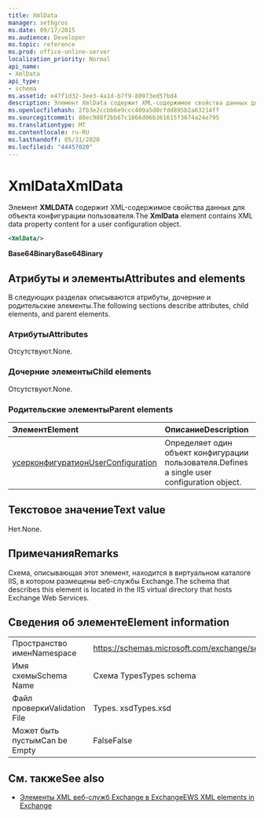 ```yaml
---
title: XmlData
manager: sethgros
ms.date: 09/17/2015
ms.audience: Developer
ms.topic: reference
ms.prod: office-online-server
localization_priority: Normal
api_name:
- XmlData
api_type:
- schema
ms.assetid: e47f1d32-3ee3-4a1d-b7f9-80973ed57bd4
description: Элемент XmlData содержит XML-содержимое свойства данных для объекта конфигурации пользователя.
ms.openlocfilehash: 2fb3e2ccbb6e9ccc409a5d0cfdd895b2a63214ff
ms.sourcegitcommit: 88ec988f2bb67c1866d06b361615f3674a24e795
ms.translationtype: MT
ms.contentlocale: ru-RU
ms.lasthandoff: 05/31/2020
ms.locfileid: "44457020"
---
```

# <a name="xmldata"></a><span data-ttu-id="ca8b3-103">XmlData</span><span class="sxs-lookup"><span data-stu-id="ca8b3-103">XmlData</span></span>

<span data-ttu-id="ca8b3-104">Элемент **XMLDATA** содержит XML-содержимое свойства данных для объекта конфигурации пользователя.</span><span class="sxs-lookup"><span data-stu-id="ca8b3-104">The **XmlData** element contains XML data property content for a user configuration object.</span></span> 
  
```XML
<XmlData/>
```

<span data-ttu-id="ca8b3-105">**Base64Binary**</span><span class="sxs-lookup"><span data-stu-id="ca8b3-105">**Base64Binary**</span></span>

## <a name="attributes-and-elements"></a><span data-ttu-id="ca8b3-106">Атрибуты и элементы</span><span class="sxs-lookup"><span data-stu-id="ca8b3-106">Attributes and elements</span></span>

<span data-ttu-id="ca8b3-107">В следующих разделах описываются атрибуты, дочерние и родительские элементы.</span><span class="sxs-lookup"><span data-stu-id="ca8b3-107">The following sections describe attributes, child elements, and parent elements.</span></span>
  
### <a name="attributes"></a><span data-ttu-id="ca8b3-108">Атрибуты</span><span class="sxs-lookup"><span data-stu-id="ca8b3-108">Attributes</span></span>

<span data-ttu-id="ca8b3-109">Отсутствуют.</span><span class="sxs-lookup"><span data-stu-id="ca8b3-109">None.</span></span>
  
### <a name="child-elements"></a><span data-ttu-id="ca8b3-110">Дочерние элементы</span><span class="sxs-lookup"><span data-stu-id="ca8b3-110">Child elements</span></span>

<span data-ttu-id="ca8b3-111">Отсутствуют.</span><span class="sxs-lookup"><span data-stu-id="ca8b3-111">None.</span></span>
  
### <a name="parent-elements"></a><span data-ttu-id="ca8b3-112">Родительские элементы</span><span class="sxs-lookup"><span data-stu-id="ca8b3-112">Parent elements</span></span>

|<span data-ttu-id="ca8b3-113">**Элемент**</span><span class="sxs-lookup"><span data-stu-id="ca8b3-113">**Element**</span></span>|<span data-ttu-id="ca8b3-114">**Описание**</span><span class="sxs-lookup"><span data-stu-id="ca8b3-114">**Description**</span></span>|
|:-----|:-----|
|[<span data-ttu-id="ca8b3-115">усерконфигуратион</span><span class="sxs-lookup"><span data-stu-id="ca8b3-115">UserConfiguration</span></span>](userconfiguration.md) <br/> |<span data-ttu-id="ca8b3-116">Определяет один объект конфигурации пользователя.</span><span class="sxs-lookup"><span data-stu-id="ca8b3-116">Defines a single user configuration object.</span></span>  <br/> |
   
## <a name="text-value"></a><span data-ttu-id="ca8b3-117">Текстовое значение</span><span class="sxs-lookup"><span data-stu-id="ca8b3-117">Text value</span></span>

<span data-ttu-id="ca8b3-118">Нет.</span><span class="sxs-lookup"><span data-stu-id="ca8b3-118">None.</span></span>
  
## <a name="remarks"></a><span data-ttu-id="ca8b3-119">Примечания</span><span class="sxs-lookup"><span data-stu-id="ca8b3-119">Remarks</span></span>

<span data-ttu-id="ca8b3-120">Схема, описывающая этот элемент, находится в виртуальном каталоге IIS, в котором размещены веб-службы Exchange.</span><span class="sxs-lookup"><span data-stu-id="ca8b3-120">The schema that describes this element is located in the IIS virtual directory that hosts Exchange Web Services.</span></span>
  
## <a name="element-information"></a><span data-ttu-id="ca8b3-121">Сведения об элементе</span><span class="sxs-lookup"><span data-stu-id="ca8b3-121">Element information</span></span>

|||
|:-----|:-----|
|<span data-ttu-id="ca8b3-122">Пространство имен</span><span class="sxs-lookup"><span data-stu-id="ca8b3-122">Namespace</span></span>  <br/> |https://schemas.microsoft.com/exchange/services/2006/types  <br/> |
|<span data-ttu-id="ca8b3-123">Имя схемы</span><span class="sxs-lookup"><span data-stu-id="ca8b3-123">Schema Name</span></span>  <br/> |<span data-ttu-id="ca8b3-124">Схема Types</span><span class="sxs-lookup"><span data-stu-id="ca8b3-124">Types schema</span></span>  <br/> |
|<span data-ttu-id="ca8b3-125">Файл проверки</span><span class="sxs-lookup"><span data-stu-id="ca8b3-125">Validation File</span></span>  <br/> |<span data-ttu-id="ca8b3-126">Types. xsd</span><span class="sxs-lookup"><span data-stu-id="ca8b3-126">Types.xsd</span></span>  <br/> |
|<span data-ttu-id="ca8b3-127">Может быть пустым</span><span class="sxs-lookup"><span data-stu-id="ca8b3-127">Can be Empty</span></span>  <br/> |<span data-ttu-id="ca8b3-128">False</span><span class="sxs-lookup"><span data-stu-id="ca8b3-128">False</span></span>  <br/> |
   
## <a name="see-also"></a><span data-ttu-id="ca8b3-129">См. также</span><span class="sxs-lookup"><span data-stu-id="ca8b3-129">See also</span></span>

- [<span data-ttu-id="ca8b3-130">Элементы XML веб-служб Exchange в Exchange</span><span class="sxs-lookup"><span data-stu-id="ca8b3-130">EWS XML elements in Exchange</span></span>](ews-xml-elements-in-exchange.md)

